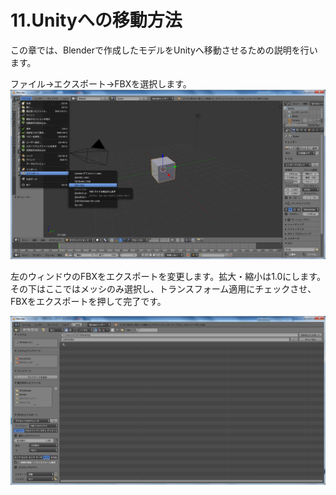 # 11.Unityへの移動方法

この章では、Blenderで作成したモデルをUnityへ移動させるための説明を行います。

ファイル→エクスポート→FBXを選択します。![](/Graphics/Blender/export1.png)

左のウィンドウのFBXをエクスポートを変更します。拡大・縮小は1.0にします。その下はここではメッシのみ選択し、トランスフォーム適用にチェックさせ、FBXをエクスポートを押して完了です。

![](/Graphics/Blender/export2.png)

